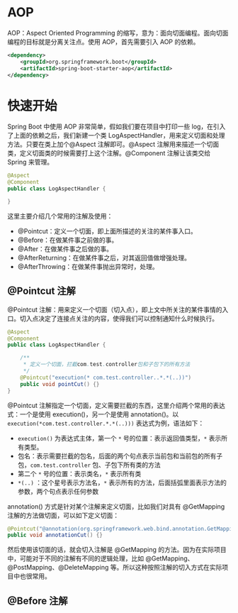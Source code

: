 # AOP

AOP：Aspect Oriented Programming 的缩写，意为：面向切面编程。面向切面编程的目标就是分离关注点。使用 AOP，首先需要引入 AOP 的依赖。

```xml
<dependency>
	<groupId>org.springframework.boot</groupId>
	<artifactId>spring-boot-starter-aop</artifactId>
</dependency>
```

# 快速开始

Spring Boot 中使用 AOP 非常简单，假如我们要在项目中打印一些 log，在引入了上面的依赖之后，我们新建一个类 LogAspectHandler，用来定义切面和处理方法。只要在类上加个@Aspect 注解即可。@Aspect 注解用来描述一个切面类，定义切面类的时候需要打上这个注解。@Component 注解让该类交给 Spring 来管理。

```java
@Aspect
@Component
public class LogAspectHandler {

}
```

这里主要介绍几个常用的注解及使用：

- @Pointcut：定义一个切面，即上面所描述的关注的某件事入口。
- @Before：在做某件事之前做的事。
- @After：在做某件事之后做的事。
- @AfterReturning：在做某件事之后，对其返回值做增强处理。
- @AfterThrowing：在做某件事抛出异常时，处理。

## @Pointcut 注解

@Pointcut 注解：用来定义一个切面（切入点），即上文中所关注的某件事情的入口。切入点决定了连接点关注的内容，使得我们可以控制通知什么时候执行。

```java
@Aspect
@Component
public class LogAspectHandler {

    /**
     * 定义一个切面，拦截com.test.controller包和子包下的所有方法
     */
    @Pointcut("execution(* com.test.controller..*.*(..))")
    public void pointCut() {}
}
```

@Pointcut 注解指定一个切面，定义需要拦截的东西，这里介绍两个常用的表达式：一个是使用 execution()，另一个是使用 annotation()。以 `execution(*com.test.controller.*.*(..)))` 表达式为例，语法如下：

- `execution()` 为表达式主体，第一个 `*` 号的位置：表示返回值类型，`*` 表示所有类型。
- 包名：表示需要拦截的包名，后面的两个句点表示当前包和当前包的所有子包，`com.test.controller` 包、子包下所有类的方法
- 第二个 `*` 号的位置：表示类名，`*` 表示所有类
- `*(..)` ：这个星号表示方法名，`*` 表示所有的方法，后面括弧里面表示方法的参数，两个句点表示任何参数

annotation() 方式是针对某个注解来定义切面，比如我们对具有 @GetMapping 注解的方法做切面，可以如下定义切面：

```java
@Pointcut("@annotation(org.springframework.web.bind.annotation.GetMapping)")
public void annotationCut() {}
```

然后使用该切面的话，就会切入注解是 @GetMapping 的方法。因为在实际项目中，可能对于不同的注解有不同的逻辑处理，比如 @GetMapping、@PostMapping、@DeleteMapping 等。所以这种按照注解的切入方式在实际项目中也很常用。

## @Before 注解
